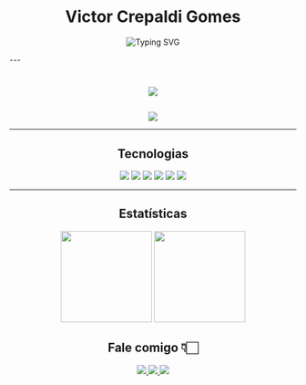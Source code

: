 <h1 align="center">Victor Crepaldi Gomes</h1>

<div align="center">
  <img src="https://readme-typing-svg.herokuapp.com?font=Fira+Code&pause=1000&color=00E1FF&center=true&width=500&lines=Backend+Developer+%7C+JavaScript+%7C+TypeScript+%7C+Node.js" alt="Typing SVG" />
</div>

---<h1 align="center">
  <img src="https://readme-typing-svg.herokuapp.com?font=Fira+Code&pause=1000&color=00E1FF&center=true&width=600&lines=Eu+sou+Victor+Crepaldi+Gomes+%F0%9F%91%8B%F0%9F%8F%BB;Backend+Developer+focado+em+JavaScript+e+APIs+eficientes">
</h1>

<p align="center">
  <img src="https://readme-typing-svg.herokuapp.com?font=Fira+Code&pause=1000&color=00E1FF&center=true&width=500&lines=Node.js+%7C+Express+%7C+TypeScript+%7C+JavaScript;REST+APIs+%7C+Autentica%C3%A7%C3%A3o+JWT+%7C+Clean+Architecture">
</p>

---

<h2 align="center">Tecnologias</h2>

<p align="center">
  <img src="https://img.shields.io/badge/JavaScript-000000?style=for-the-badge&logo=javascript&logoColor=F7DF1E">
  <img src="https://img.shields.io/badge/TypeScript-000000?style=for-the-badge&logo=typescript&logoColor=3178C6">
  <img src="https://img.shields.io/badge/Node.js-000000?style=for-the-badge&logo=node.js&logoColor=339933">
  <img src="https://img.shields.io/badge/Express.js-000000?style=for-the-badge&logo=express&logoColor=white">
  <img src="https://img.shields.io/badge/Git-000000?style=for-the-badge&logo=git&logoColor=F05032">
  <img src="https://img.shields.io/badge/GitHub-000000?style=for-the-badge&logo=github&logoColor=white">
</p>

---

<h2 align="center">Estatísticas</h2>

<p align="center">
  <img src="https://github-readme-stats.vercel.app/api?username=VictorCrepaldiGomes&show_icons=true&theme=tokyonight&hide=issues&count_private=true" height="160px"/>
  <img src="https://github-readme-streak-stats.herokuapp.com/?user=VictorCrepaldiGomes&theme=tokyonight" height="160px"/>
</p>


<h2 align="center">Fale comigo 👇🏻</h2>

<p align="center">
  <a href="https://www.linkedin.com/in/victor-gomes-b067a3266/" target="_blank">
    <img src="https://img.shields.io/badge/LinkedIn-000000?style=for-the-badge&logo=linkedin&logoColor=0077B5">
  </a>
  <a href="mailto:victorcrepaldigomes@gmail.com" target="_blank">
    <img src="https://img.shields.io/badge/Gmail-000000?style=for-the-badge&logo=gmail&logoColor=D14836">
  </a>
  <a href="https://github.com/VictorCrepaldiGomes" target="_blank">
    <img src="https://img.shields.io/badge/GitHub-000000?style=for-the-badge&logo=github&logoColor=white">
  </a>
</p>


